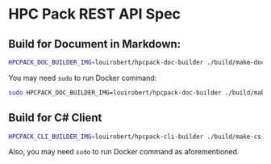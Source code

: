 # HPC Pack REST API Spec

## Build for Document in Markdown:

```bash
HPCPACK_DOC_BUILDER_IMG=louirobert/hpcpack-doc-builder ./build/make-doc-in-docker
```

You may need `sudo` to run Docker command:

```bash
sudo HPCPACK_DOC_BUILDER_IMG=louirobert/hpcpack-doc-builder ./build/make-doc-in-docker
```

## Build for C# Client

```bash
HPCPACK_CLI_BUILDER_IMG=louirobert/hpcpack-cli-builder ./build/make-cs-client-in-docker
```

Also, you may need `sudo` to run Docker command as aforementioned.

